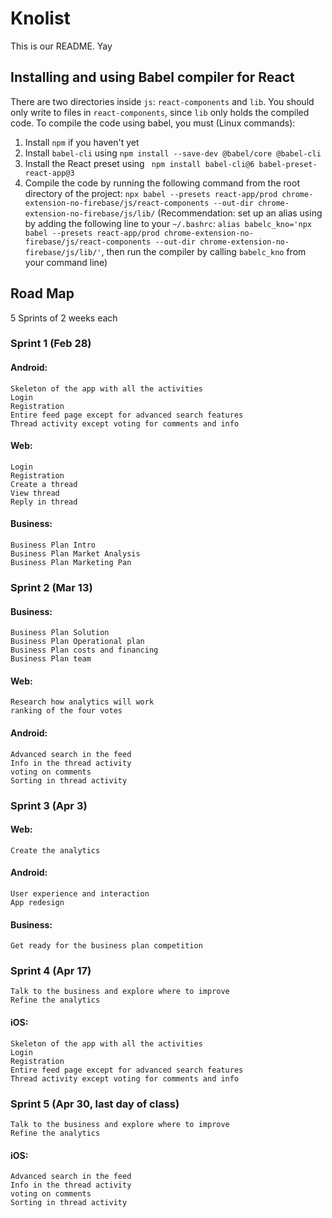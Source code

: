 # Knolist
This is our README. Yay

## Installing and using Babel compiler for React
There are two directories inside `js`: `react-components` and `lib`. You should only write to files in `react-components`, since 
`lib` only holds the compiled code. To compile the code using babel, you must (Linux commands):
1) Install `npm` if you haven't yet
2) Install `babel-cli` using `npm install --save-dev @babel/core @babel-cli`
3) Install the React preset using ` npm install babel-cli@6 babel-preset-react-app@3`
4) Compile the code by running the following command from the root directory of the project: 
`npx babel --presets react-app/prod chrome-extension-no-firebase/js/react-components --out-dir chrome-extension-no-firebase/js/lib/` (Recommendation: set up an alias
using by adding the following line to your `~/.bashrc`: `alias babelc_kno='npx babel --presets react-app/prod chrome-extension-no-firebase/js/react-components --out-dir chrome-extension-no-firebase/js/lib/'`, then
run the compiler by calling `babelc_kno` from your command line)  


## Road Map
5 Sprints of 2 weeks each

### Sprint 1 (Feb 28)
#### Android:
	Skeleton of the app with all the activities
	Login
	Registration
	Entire feed page except for advanced search features
	Thread activity except voting for comments and info
#### Web:
	Login
	Registration
	Create a thread
	View thread
	Reply in thread

#### Business:
	Business Plan Intro
	Business Plan Market Analysis
	Business Plan Marketing Pan

### Sprint 2 (Mar 13)
#### Business:
	Business Plan Solution
	Business Plan Operational plan
	Business Plan costs and financing
	Business Plan team

#### Web:
	Research how analytics will work
	ranking of the four votes
#### Android:
	Advanced search in the feed
	Info in the thread activity
	voting on comments
	Sorting in thread activity

### Sprint 3 (Apr 3)
#### Web:
	Create the analytics
#### Android:
	User experience and interaction
	App redesign
#### Business:
	Get ready for the business plan competition

### Sprint 4 (Apr 17)
	Talk to the business and explore where to improve
	Refine the analytics
#### iOS:
	Skeleton of the app with all the activities
	Login
	Registration
	Entire feed page except for advanced search features
	Thread activity except voting for comments and info

### Sprint 5 (Apr 30, last day of class)
	Talk to the business and explore where to improve
	Refine the analytics
#### iOS:
	Advanced search in the feed
	Info in the thread activity
	voting on comments
	Sorting in thread activity
